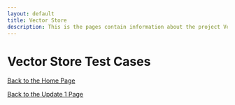 ```yaml
---
layout: default
title: Vector Store
description: This is the pages contain information about the project Vector Store
---
```

# Vector Store Test Cases
[Back to the Home Page](./index)

[Back to the Update 1 Page](./update1)

